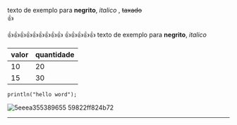 texto de exemplo para **negrito**, *italico* , ~~taxado~~  
:+1:  

👍👍👍👍👍👍👍👍👍   👍👍👍👍👍
texto de exemplo para __negrito__, _italico_


valor | quantidade |
---|---|
10 | 20
15 | 30

 ```
 println("hello word");
```




![5eeea355389655 59822ff824b72](https://github.com/CapCuia/minicurso/assets/152460091/2625f0f4-914d-4b4b-863f-11b98b09593a)

   

---
